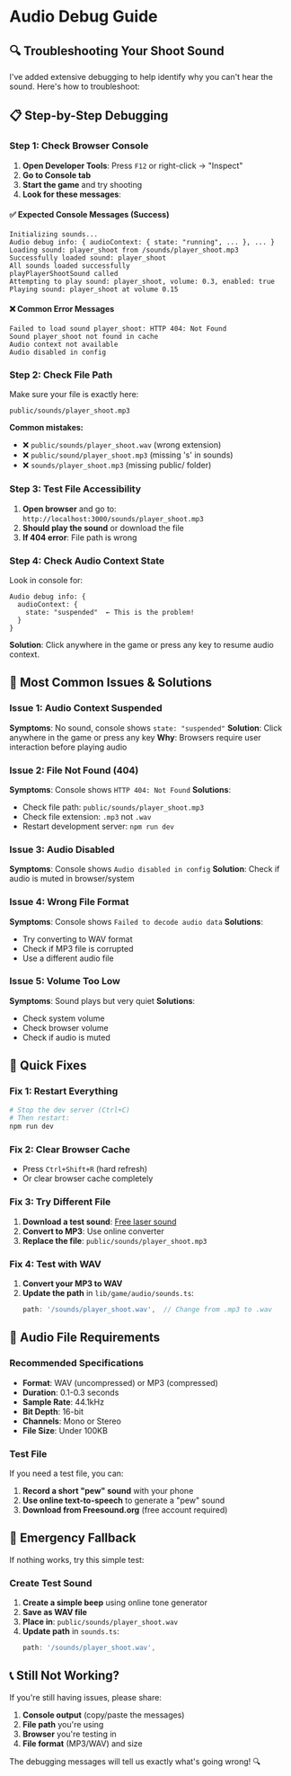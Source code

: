 # Audio Debug Guide

## 🔍 Troubleshooting Your Shoot Sound

I've added extensive debugging to help identify why you can't hear the sound. Here's how to troubleshoot:

## 📋 Step-by-Step Debugging

### Step 1: Check Browser Console
1. **Open Developer Tools**: Press `F12` or right-click → "Inspect"
2. **Go to Console tab**
3. **Start the game** and try shooting
4. **Look for these messages**:

#### ✅ Expected Console Messages (Success)
```
Initializing sounds...
Audio debug info: { audioContext: { state: "running", ... }, ... }
Loading sound: player_shoot from /sounds/player_shoot.mp3
Successfully loaded sound: player_shoot
All sounds loaded successfully
playPlayerShootSound called
Attempting to play sound: player_shoot, volume: 0.3, enabled: true
Playing sound: player_shoot at volume 0.15
```

#### ❌ Common Error Messages
```
Failed to load sound player_shoot: HTTP 404: Not Found
Sound player_shoot not found in cache
Audio context not available
Audio disabled in config
```

### Step 2: Check File Path
Make sure your file is exactly here:
```
public/sounds/player_shoot.mp3
```

**Common mistakes:**
- ❌ `public/sounds/player_shoot.wav` (wrong extension)
- ❌ `public/sound/player_shoot.mp3` (missing 's' in sounds)
- ❌ `sounds/player_shoot.mp3` (missing public/ folder)

### Step 3: Test File Accessibility
1. **Open browser** and go to: `http://localhost:3000/sounds/player_shoot.mp3`
2. **Should play the sound** or download the file
3. **If 404 error**: File path is wrong

### Step 4: Check Audio Context State
Look in console for:
```
Audio debug info: { 
  audioContext: { 
    state: "suspended"  ← This is the problem!
  }
}
```

**Solution**: Click anywhere in the game or press any key to resume audio context.

## 🎯 Most Common Issues & Solutions

### Issue 1: Audio Context Suspended
**Symptoms**: No sound, console shows `state: "suspended"`
**Solution**: Click anywhere in the game or press any key
**Why**: Browsers require user interaction before playing audio

### Issue 2: File Not Found (404)
**Symptoms**: Console shows `HTTP 404: Not Found`
**Solutions**:
- Check file path: `public/sounds/player_shoot.mp3`
- Check file extension: `.mp3` not `.wav`
- Restart development server: `npm run dev`

### Issue 3: Audio Disabled
**Symptoms**: Console shows `Audio disabled in config`
**Solution**: Check if audio is muted in browser/system

### Issue 4: Wrong File Format
**Symptoms**: Console shows `Failed to decode audio data`
**Solutions**:
- Try converting to WAV format
- Check if MP3 file is corrupted
- Use a different audio file

### Issue 5: Volume Too Low
**Symptoms**: Sound plays but very quiet
**Solutions**:
- Check system volume
- Check browser volume
- Check if audio is muted

## 🔧 Quick Fixes

### Fix 1: Restart Everything
```bash
# Stop the dev server (Ctrl+C)
# Then restart:
npm run dev
```

### Fix 2: Clear Browser Cache
- Press `Ctrl+Shift+R` (hard refresh)
- Or clear browser cache completely

### Fix 3: Try Different File
1. **Download a test sound**: [Free laser sound](https://freesound.org/search/?q=laser+shoot)
2. **Convert to MP3**: Use online converter
3. **Replace the file**: `public/sounds/player_shoot.mp3`

### Fix 4: Test with WAV
1. **Convert your MP3 to WAV**
2. **Update the path** in `lib/game/audio/sounds.ts`:
   ```typescript
   path: '/sounds/player_shoot.wav',  // Change from .mp3 to .wav
   ```

## 🎵 Audio File Requirements

### Recommended Specifications
- **Format**: WAV (uncompressed) or MP3 (compressed)
- **Duration**: 0.1-0.3 seconds
- **Sample Rate**: 44.1kHz
- **Bit Depth**: 16-bit
- **Channels**: Mono or Stereo
- **File Size**: Under 100KB

### Test File
If you need a test file, you can:
1. **Record a short "pew" sound** with your phone
2. **Use online text-to-speech** to generate a "pew" sound
3. **Download from Freesound.org** (free account required)

## 🚨 Emergency Fallback

If nothing works, try this simple test:

### Create Test Sound
1. **Create a simple beep** using online tone generator
2. **Save as WAV file**
3. **Place in**: `public/sounds/player_shoot.wav`
4. **Update path** in `sounds.ts`:
   ```typescript
   path: '/sounds/player_shoot.wav',
   ```

## 📞 Still Not Working?

If you're still having issues, please share:
1. **Console output** (copy/paste the messages)
2. **File path** you're using
3. **Browser** you're testing in
4. **File format** (MP3/WAV) and size

The debugging messages will tell us exactly what's going wrong! 🔍
